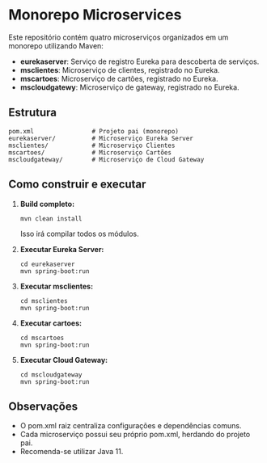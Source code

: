 # Monorepo Microservices

Este repositório contém quatro microserviços organizados em um monorepo utilizando Maven:

- **eurekaserver**: Serviço de registro Eureka para descoberta de serviços.
- **msclientes**: Microserviço de clientes, registrado no Eureka.
- **mscartoes**: Microserviço de cartões, registrado no Eureka.
- **mscloudgatewy**: Microserviço de gateway, registrado no Eureka.

## Estrutura

```
pom.xml                # Projeto pai (monorepo)
eurekaserver/          # Microserviço Eureka Server
msclientes/            # Microserviço Clientes
mscartoes/             # Microserviço Cartões
mscloudgateway/        # Microserviço de Cloud Gateway
```

## Como construir e executar

1. **Build completo:**
   ```
   mvn clean install
   ```
   Isso irá compilar todos os módulos.

2. **Executar Eureka Server:**
   ```
   cd eurekaserver
   mvn spring-boot:run
   ```

3. **Executar msclientes:**
   ```
   cd msclientes
   mvn spring-boot:run
   ```
4. **Executar cartoes:**
   ```
   cd mscartoes
   mvn spring-boot:run
   ```
5. **Executar Cloud Gateway:**
   ```
   cd mscloudgateway
   mvn spring-boot:run
   ```

## Observações
- O pom.xml raiz centraliza configurações e dependências comuns.
- Cada microserviço possui seu próprio pom.xml, herdando do projeto pai.
- Recomenda-se utilizar Java 11.